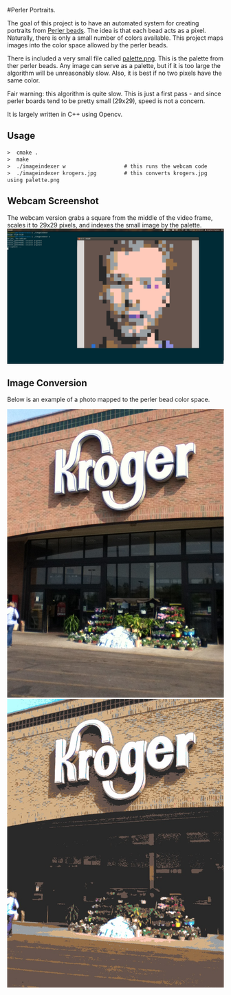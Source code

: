 #Perler Portraits.

The goal of this project is to have an automated system for creating portraits from [Perler beads](http://www.amazon.com/Perler-Beads-000-Count-Bucket-Multi/dp/B0000AW5SU). The idea is that each bead acts as a pixel. Naturally, there is only a small number of colors available. This project maps images into the color space allowed by the perler beads. 

There is included a very small file called [palette.png](palette.png). This is the palette from ther perler beads. Any image can serve as a palette, but if it is too large the algorithm will be unreasonably slow. Also, it is best if no two pixels have the same color.

Fair warning: this algorithm is quite slow. This is just a first pass - and since perler boards tend to be pretty small (29x29), speed is not a concern.

It is largely written in C++ using Opencv.

## Usage
```
>  cmake .
>  make
>  ./imageindexer w                   # this runs the webcam code
>  ./imageindexer krogers.jpg         # this converts krogers.jpg using palette.png
```

## Webcam Screenshot
The webcam version grabs a square from the middle of the video frame, scales it to 29x29 pixels, and indexes the small image by the palette. 
![Screenshot ](webcam.png "Webcam screenshot")

## Image Conversion
Below is an example of a photo mapped to the perler bead color space. 

![Alt text](krogers.jpg "Optional title")
![Alt text](palout-krogers.jpg "Optional title")



